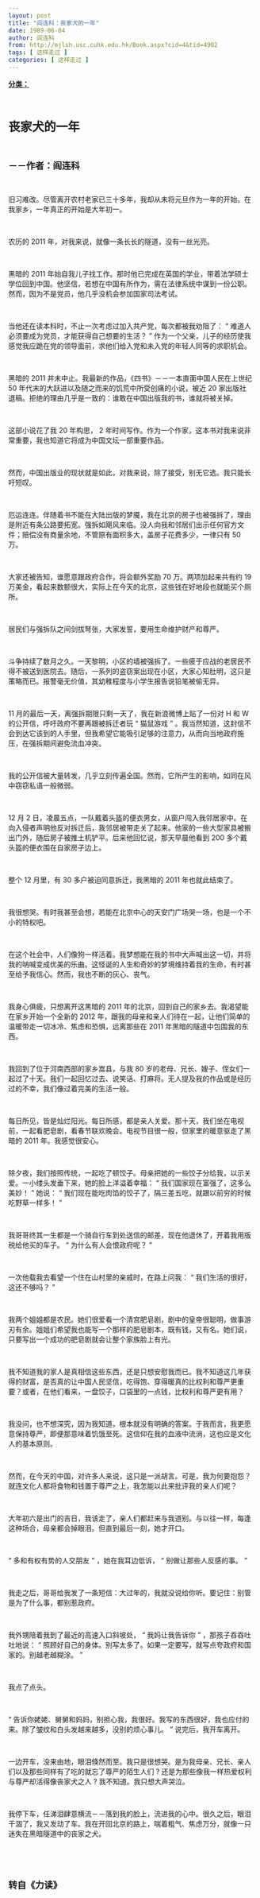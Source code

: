 ```yaml
---
layout: post
title: "阎连科：丧家犬的一年"
date: 1989-06-04
author: 阎连科
from: http://mjlsh.usc.cuhk.edu.hk/Book.aspx?cid=4&tid=4902
tags: [ 这样走过 ]
categories: [ 这样走过 ]
---
```


<div style="margin: 15px 10px 10px 0px;">
 <div>
  <span id="ctl00_ContentPlaceHolder1_chapter1_SubjectLabel" style="font-weight:bold;text-decoration:underline;">
   分类：
  </span>
 </div>
 <p class="p1">
  <b>
   <font size="5">
    <span class="s1">
    </span>
    <br/>
   </font>
  </b>
 </p>
 <p class="p2">
  <span class="s1">
   <b>
    <font size="5">
     丧家犬的一年
    </font>
   </b>
  </span>
 </p>
 <p class="p1">
  <b>
   <font size="4">
    <span class="s1">
    </span>
    <br/>
   </font>
  </b>
 </p>
 <p class="p2">
  <span class="s1">
   <b>
    <font size="4">
     －－作者：阎连科
    </font>
   </b>
  </span>
 </p>
 <p class="p1">
  <span class="s1">
  </span>
  <br/>
 </p>
 <p class="p2">
  <span class="s1">
   旧习难改。尽管离开农村老家已三十多年，我却从未将元旦作为一年的开始。在我家乡，一年真正的开始是大年初一。
  </span>
 </p>
 <p class="p1">
  <span class="s1">
  </span>
  <br/>
 </p>
 <p class="p2">
  <span class="s1">
   农历的
  </span>
  <span class="s2">
   2011
  </span>
  <span class="s1">
   年，对我来说，就像一条长长的隧道，没有一丝光亮。
  </span>
 </p>
 <p class="p1">
  <span class="s1">
  </span>
  <br/>
 </p>
 <p class="p2">
  <span class="s1">
   黑暗的
  </span>
  <span class="s2">
   2011
  </span>
  <span class="s1">
   年始自我儿子找工作。那时他已完成在英国的学业，带着法学硕士学位回到中国。他坚信，若想在中国有所作为，需在法律系统中谋到一份公职。然而，因为不是党员，他几乎没机会参加国家司法考试。
  </span>
 </p>
 <p class="p1">
  <span class="s1">
  </span>
  <br/>
 </p>
 <p class="p2">
  <span class="s1">
   当他还在读本科时，不止一次考虑过加入共产党，每次都被我劝阻了：
  </span>
  <span class="s2">
   “
  </span>
  <span class="s1">
   难道人必须要成为党员，才能获得自己想要的生活？
  </span>
  <span class="s2">
   ”
  </span>
  <span class="s1">
   作为一个父亲，儿子的经历使我感觉我应跪在党的领导面前，求他们给入党和未入党的年轻人同等的求职机会。
  </span>
 </p>
 <p class="p1">
  <span class="s1">
  </span>
  <br/>
 </p>
 <p class="p2">
  <span class="s1">
   黑暗的
  </span>
  <span class="s2">
   2011
  </span>
  <span class="s1">
   并未中止。我最新的作品，《四书》－－一本直面中国人民在上世纪
  </span>
  <span class="s2">
   50
  </span>
  <span class="s1">
   年代末的大跃进以及随之而来的饥荒中所受创痛的小说，被近
  </span>
  <span class="s2">
   20
  </span>
  <span class="s1">
   家出版社退稿。拒绝的理由几乎是一致的：谁敢在中国出版我的书，谁就将被关掉。
  </span>
 </p>
 <p class="p1">
  <span class="s1">
  </span>
  <br/>
 </p>
 <p class="p2">
  <span class="s1">
   这部小说花了我
  </span>
  <span class="s2">
   20
  </span>
  <span class="s1">
   年构思，
  </span>
  <span class="s2">
   2
  </span>
  <span class="s1">
   年时间写作。作为一个作家，这本书对我来说非常重要，我也知道它将成为中国文坛一部重要作品。
  </span>
 </p>
 <p class="p1">
  <span class="s1">
  </span>
  <br/>
 </p>
 <p class="p2">
  <span class="s1">
   然而，中国出版业的现状就是如此，对我来说，除了接受，别无它选。我只能长吁短叹。
  </span>
 </p>
 <p class="p1">
  <span class="s1">
  </span>
  <br/>
 </p>
 <p class="p2">
  <span class="s1">
   厄运连连。伴随着书不能在大陆出版的梦魇，我在北京的房子也被强拆了，理由是附近有条公路要拓宽。强拆如飓风来临。没人向我和邻居们出示任何官方文件；赔偿没有商量余地，不管原有面积多大，盖房子花费多少，一律只有
  </span>
  <span class="s2">
   50
  </span>
  <span class="s1">
   万。
  </span>
 </p>
 <p class="p1">
  <span class="s1">
  </span>
  <br/>
 </p>
 <p class="p2">
  <span class="s1">
   大家还被告知，谁愿意跟政府合作，将会额外奖励
  </span>
  <span class="s2">
   70
  </span>
  <span class="s1">
   万。两项加起来共有约
  </span>
  <span class="s2">
   19
  </span>
  <span class="s1">
   万美金，看起来数额很大，实际上在今天的北京，这些钱在好地段也就能买个厕所。
  </span>
 </p>
 <p class="p1">
  <span class="s1">
  </span>
  <br/>
 </p>
 <p class="p2">
  <span class="s1">
   居民们与强拆队之间剑拔弩张，大家发誓，要用生命维护财产和尊严。
  </span>
 </p>
 <p class="p1">
  <span class="s1">
  </span>
  <br/>
 </p>
 <p class="p2">
  <span class="s1">
   斗争持续了数月之久。一天黎明，小区的墙被强拆了。一些疲于应战的老居民不得不被送到医院去。随后，一系列的盗窃案出现在小区，大家心知肚明，这只是策略而已。报警毫无价值，其幼稚程度与小学生报告说铅笔被偷无异。
  </span>
 </p>
 <p class="p1">
  <span class="s1">
  </span>
  <br/>
 </p>
 <p class="p2">
  <span class="s2">
   11
  </span>
  <span class="s1">
   月的最后一天，离强拆期限只剩一天了，我在新浪微博上贴了一份对
  </span>
  <span class="s2">
   H
  </span>
  <span class="s1">
   和
  </span>
  <span class="s2">
   W
  </span>
  <span class="s1">
   的公开信，呼吁政府不要再跟被拆迁者玩
  </span>
  <span class="s2">
   “
  </span>
  <span class="s1">
   猫鼠游戏
  </span>
  <span class="s2">
   ”
  </span>
  <span class="s1">
   。我当然知道，这封信不会到达它该到的人手里，但我希望它能吸引足够的注意力，从而向当地政府施压，在强拆期间避免流血冲突。
  </span>
 </p>
 <p class="p1">
  <span class="s1">
  </span>
  <br/>
 </p>
 <p class="p2">
  <span class="s1">
   我的公开信被大量转发，几乎立刻传遍全国。然而，它所产生的影响，如同在风中窃窃私语一般微弱。
  </span>
 </p>
 <p class="p1">
  <span class="s1">
  </span>
  <br/>
 </p>
 <p class="p2">
  <span class="s2">
   12
  </span>
  <span class="s1">
   月
  </span>
  <span class="s2">
   2
  </span>
  <span class="s1">
   日，凌晨五点，一队戴着头盔的便衣男女，从窗户闯入我邻居家中。在向入侵者声明他反对拆迁后，我邻居被带走关了起来。他家的一些大型家具被搬出门外，随后房子被推土机铲平。后来他回忆说，那天早晨他看到
  </span>
  <span class="s2">
   200
  </span>
  <span class="s1">
   多个戴头盔的便衣围在自家房子边上。
  </span>
 </p>
 <p class="p1">
  <span class="s1">
  </span>
  <br/>
 </p>
 <p class="p2">
  <span class="s1">
   整个
  </span>
  <span class="s2">
   12
  </span>
  <span class="s1">
   月里，有
  </span>
  <span class="s2">
   30
  </span>
  <span class="s1">
   多户被迫同意拆迁，我黑暗的
  </span>
  <span class="s2">
   2011
  </span>
  <span class="s1">
   年也就此结束了。
  </span>
 </p>
 <p class="p1">
  <span class="s1">
  </span>
  <br/>
 </p>
 <p class="p2">
  <span class="s1">
   我很想哭。有时我甚至会想，若能在北京中心的天安门广场哭一场，也是一个不小的特权吧。
  </span>
 </p>
 <p class="p1">
  <span class="s1">
  </span>
  <br/>
 </p>
 <p class="p2">
  <span class="s1">
   在这个社会中，人们像狗一样活着。我梦想能在我的书中大声喊出这一切，并将我的呐喊变成优美的乐曲。这怪诞的人生和奇妙的梦境维持着我的生命，有时甚至给予我信心。然而，我也不断的灰心、丧气。
  </span>
 </p>
 <p class="p1">
  <span class="s1">
  </span>
  <br/>
 </p>
 <p class="p2">
  <span class="s1">
   我身心俱疲，只想离开这黑暗的
  </span>
  <span class="s2">
   2011
  </span>
  <span class="s1">
   年的北京，回到自己的家乡去。我渴望能在家乡开始一个全新的
  </span>
  <span class="s2">
   2012
  </span>
  <span class="s1">
   年，跟我的母亲和亲人们待在一起，让他们简单的温暖带走一切冰冷、焦虑和恐惧，远离那些在
  </span>
  <span class="s2">
   2011
  </span>
  <span class="s1">
   年黑暗的隧道中包围我的东西。
  </span>
 </p>
 <p class="p1">
  <span class="s1">
  </span>
  <br/>
 </p>
 <p class="p2">
  <span class="s1">
   我回到了位于河南西部的家乡嵩县，与我
  </span>
  <span class="s2">
   80
  </span>
  <span class="s1">
   岁的老母、兄长、嫂子、侄女们一起过了十天。我们一起回忆过去、说笑话、打麻将。无人提及我的作品或是经历过的不幸，我们像过着完美的生活一般。
  </span>
 </p>
 <p class="p1">
  <span class="s1">
  </span>
  <br/>
 </p>
 <p class="p2">
  <span class="s1">
   每日所见，皆是灿烂阳光。每日所感，都是亲人关爱。那十天，我们坐在电视前，一起看肥皂剧，看春节联欢晚会。电视节目很一般，但家里的暖意驱走了黑暗的
  </span>
  <span class="s2">
   2011
  </span>
  <span class="s1">
   年。我感觉很安心。
  </span>
 </p>
 <p class="p1">
  <span class="s1">
  </span>
  <br/>
 </p>
 <p class="p2">
  <span class="s1">
   除夕夜，我们按照传统，一起吃了顿饺子。母亲把她的一些饺子分给我，以示关爱。一小缕头发垂下来，她的脸上洋溢着幸福：
  </span>
  <span class="s2">
   “
  </span>
  <span class="s1">
   我们国家现在富强了，这多么美妙！
  </span>
  <span class="s2">
   ”
  </span>
  <span class="s1">
   她说：
  </span>
  <span class="s2">
   “
  </span>
  <span class="s1">
   我们现在能吃肉馅的饺子了，隔三差五吃，就跟以前穷的时候吃野草一样多！
  </span>
  <span class="s2">
   ”
  </span>
 </p>
 <p class="p1">
  <span class="s1">
  </span>
  <br/>
 </p>
 <p class="p2">
  <span class="s1">
   我哥哥终其一生都是一个骑自行车到处送信的邮差，现在他退休了，开着我用版税给他买的车子。
  </span>
  <span class="s2">
   “
  </span>
  <span class="s1">
   为什么有人会恨政府呢？
  </span>
  <span class="s2">
   ”
  </span>
 </p>
 <p class="p1">
  <span class="s1">
  </span>
  <br/>
 </p>
 <p class="p2">
  <span class="s1">
   一次他载我去看望一个住在山村里的亲戚时，在路上问我：
  </span>
  <span class="s2">
   “
  </span>
  <span class="s1">
   我们生活的很好，这还不够吗？
  </span>
  <span class="s2">
   ”
  </span>
 </p>
 <p class="p1">
  <span class="s1">
  </span>
  <br/>
 </p>
 <p class="p2">
  <span class="s1">
   我两个姐姐都是农民。她们很爱看一个清宫肥皂剧，剧中的皇帝很聪明，做事游刃有余。姐姐们希望我也能写一个那样的肥皂剧本，既有钱，又有名。她们说，只要写出一个成功的肥皂剧就会让整个家族脸上有光。
  </span>
 </p>
 <p class="p1">
  <span class="s1">
  </span>
  <br/>
 </p>
 <p class="p2">
  <span class="s1">
   我不知道我的家人是真相信这些东西，还是只想安慰我而已。我不知道这几年获得的财富，是否真的让中国人民坚信，吃得饱、穿得暖真的比权利和尊严更重要？或者，在他们看来，一盘饺子，口袋里的一点钱，比权利和尊严更有用？
  </span>
 </p>
 <p class="p1">
  <span class="s1">
  </span>
  <br/>
 </p>
 <p class="p2">
  <span class="s1">
   我没问，也不想深究，因为我知道，根本就没有明确的答案。于我而言，我更愿意保持尊严，即便那意味着饥饿至死。这信仰在我的血液中流淌，这也应是文化人的基本原则。
  </span>
 </p>
 <p class="p1">
  <span class="s1">
  </span>
  <br/>
 </p>
 <p class="p2">
  <span class="s1">
   然而，在今天的中国，对许多人来说，这只是一派胡言。可是，我为何要抱怨？就连文化人都将食物和钱置于尊严之上，我怎能以此来批评我的亲人们呢？
  </span>
 </p>
 <p class="p1">
  <span class="s1">
  </span>
  <br/>
 </p>
 <p class="p2">
  <span class="s1">
   大年初六是出门的吉日，我该走了，亲人们都赶来与我道别。与以往一样，每逢这种场合，母亲都会掉眼泪。但直到最后一刻，她才开口。
  </span>
 </p>
 <p class="p1">
  <span class="s1">
  </span>
  <br/>
 </p>
 <p class="p2">
  <span class="s2">
   “
  </span>
  <span class="s1">
   多和有权有势的人交朋友
  </span>
  <span class="s2">
   ”
  </span>
  <span class="s1">
   ，她在我耳边低诉，
  </span>
  <span class="s2">
   “
  </span>
  <span class="s1">
   别做让那些人反感的事。
  </span>
  <span class="s2">
   ”
  </span>
 </p>
 <p class="p1">
  <span class="s1">
  </span>
  <br/>
 </p>
 <p class="p2">
  <span class="s1">
   我走之后，哥哥给我发了一条短信：大过年的，我就没说给你听。要记住：别管是为了什么事，都别惹政府。
  </span>
 </p>
 <p class="p1">
  <span class="s1">
  </span>
  <br/>
 </p>
 <p class="p2">
  <span class="s1">
   我外甥陪着我到了最近的高速入口斜坡处，
  </span>
  <span class="s2">
   “
  </span>
  <span class="s1">
   我妈让我告诉你
  </span>
  <span class="s2">
   ”
  </span>
  <span class="s1">
   ，那孩子吞吞吐吐地说：
  </span>
  <span class="s2">
   “
  </span>
  <span class="s1">
   照顾好自己的身体。别写太多了。如果一定要写，就写点夸政府和国家的。别越老越糊涂。
  </span>
  <span class="s2">
   ”
  </span>
 </p>
 <p class="p1">
  <span class="s1">
  </span>
  <br/>
 </p>
 <p class="p2">
  <span class="s1">
   我点了点头。
  </span>
 </p>
 <p class="p1">
  <span class="s1">
  </span>
  <br/>
 </p>
 <p class="p2">
  <span class="s2">
   “
  </span>
  <span class="s1">
   告诉你姥姥、舅舅和妈妈，别担心我，我很好。我写的东西很好，我也应付的来。除了皱纹和白头发越来越多，没别的烦心事儿。
  </span>
  <span class="s2">
   ”
  </span>
  <span class="s1">
   说完后，我开车离开。
  </span>
 </p>
 <p class="p1">
  <span class="s1">
  </span>
  <br/>
 </p>
 <p class="p2">
  <span class="s1">
   一边开车，没来由地，眼泪倏然而至。我只是很想哭。是为我母亲、兄长、亲人们以及那些同样有了吃的就忘了尊严的陌生人们
  </span>
  <span class="s2">
   ?
  </span>
  <span class="s1">
   还是为那些像我一样热爱权利与尊严却活得像丧家犬之人
  </span>
  <span class="s2">
   ?
  </span>
  <span class="s1">
   我不知道。我只想大声哭泣。
  </span>
 </p>
 <p class="p1">
  <span class="s1">
  </span>
  <br/>
 </p>
 <p class="p2">
  <span class="s1">
   我停下车，任涕泪肆意横流－－落到我的脸上，流进我的心中。很久之后，眼泪干涸了，我又发动了车。我在开回北京的路上，喘着粗气、焦虑万分，就像一只迷失在黑暗隧道中的丧家之犬。
  </span>
 </p>
 <p class="p1">
  <span class="s1">
  </span>
  <br/>
 </p>
 <p class="p1">
  <b>
   <font size="4">
    <span class="s1">
    </span>
    <br/>
   </font>
  </b>
 </p>
 <p class="p2">
  <span class="s1">
   <b>
    <font size="4">
     转自《力读》
    </font>
   </b>
  </span>
 </p>
</div>

